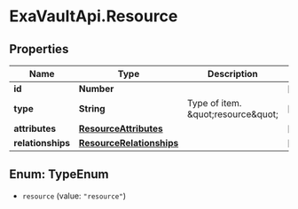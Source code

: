 # ExaVaultApi.Resource

## Properties
Name | Type | Description | Notes
------------ | ------------- | ------------- | -------------
**id** | **Number** |  | [optional] 
**type** | **String** | Type of item. \&quot;resource\&quot; | [optional] 
**attributes** | [**ResourceAttributes**](ResourceAttributes.md) |  | [optional] 
**relationships** | [**ResourceRelationships**](ResourceRelationships.md) |  | [optional] 

<a name="TypeEnum"></a>
## Enum: TypeEnum

* `resource` (value: `"resource"`)

